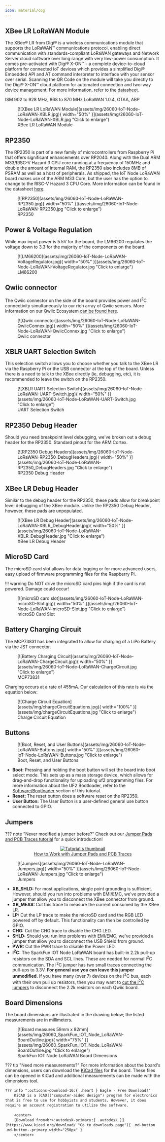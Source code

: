 ```yaml
---
icon: material/cog
---
```


 
## XBee LR LoRaWAN Module

The XBee® LR from Digi® is a wireless communications module that supports the LoRaWAN™ communications protocol, enabling direct communication with standards-compliant LoRaWAN gateways and Network Server cloud software over long range with very low-power consumption. It comes pre-activated with Digi® X-ON™ - a complete device-to-cloud platform for connected IoT devices which provides a simplified Digi® Embedded API and AT command interpreter to interface with your sensor over serial. Scanning the QR Code on the module will take you directly to the Digi® X-ON™ cloud platform for automated connection and two-way device management. For more information, refer to the [datasheet](assets/component_documentation/Digi-XBLR-Datasheet.pdf).


ISM 902 to 928 MHz, 868 to 870 MHz
LoRaWAN 1.0.4, OTAA, ABP


<figure markdown>
[![XBee LR LoRaWAN Module](assets/img/26060-IoT-Node-LoRaWAN-XBLR.jpg){ width="50%" }](assets/img/26060-IoT-Node-LoRaWAN-XBLR.jpg "Click to enlarge")
<figcaption markdown>XBee LR LoRaWAN Module</figcaption>
</figure>

## RP2350

The RP2350 is part of a new family of microcontrollers from Raspberry Pi that offers significant enhancements over RP2040. Along with the Dual ARM M33/RISC-V Hazard 3 CPU core running at a frequency of 150MHz and double the amount of internal RAM, the RP2350 also includes 8MB of PSRAM as well as a host of peripherals. As shipped, the IoT Node LoRaWAN board makes use of the ARM M33 Core, but the user has the option to change to the RISC-V Hazard 3 CPU Core. More information can be found in the datasheet [here](assets/component_documentation/).

<figure markdown>
[![RP2350](assets/img/26060-IoT-Node-LoRaWAN-RP2350.jpg){ width="50%" }](assets/img/26060-IoT-Node-LoRaWAN-RP2350.jpg "Click to enlarge")
<figcaption markdown>RP2350</figcaption>
</figure>

## Power & Voltage Regulation

While max input power is 5.5V for the board, the LM66200 regulates the voltage down to 3.3 for the majority of the components on the board. 

<figure markdown>
[![LM66200](assets/img/26060-IoT-Node-LoRaWAN-VoltageRegulator.jpg){ width="50%" }](assets/img/26060-IoT-Node-LoRaWAN-VoltageRegulator.jpg "Click to enlarge")
<figcaption markdown>LM66200</figcaption>
</figure>

## Qwiic connector

The Qwiic connector on the side of the board provides power and I<sup>2</sup>C connectivity simultaneously to our rich array of Qwiic sensors. More information on our Qwiic Ecosystem [can be found here](https://www.sparkfun.com/qwiic). 


<figure markdown>
[![Qwiic connector](assets/img/26060-IoT-Node-LoRaWAN-QwiicConnex.jpg){ width="50%" }](assets/img/26060-IoT-Node-LoRaWAN-QwiicConnex.jpg "Click to enlarge")
<figcaption markdown>Qwiic connector</figcaption>
</figure>

## XBLR UART Selection Switch

This selection switch allows you to choose whether you talk to the XBee LR via the Raspberry Pi or the USB connector at the top of the board. Unless there is a need to talk to the XBee directly (ie, debugging, etc), it is recommended to leave the switch on the RP2350.

<figure markdown>
[![XBLR UART Selection Switch](assets/img/26060-IoT-Node-LoRaWAN-UART-Switch.jpg){ width="50%" }](assets/img/26060-IoT-Node-LoRaWAN-UART-Switch.jpg "Click to enlarge")
<figcaption markdown>UART Selection Switch</figcaption>
</figure>

## RP2350 Debug Header

Should you need breakpoint level debugging, we've broken out a debug header for the RP2350. Standard pinout for the ARM Cortex. 

<figure markdown>
[![RP2350 Debug Headers](assets/img/26060-IoT-Node-LoRaWAN-RP2350_DebugHeaders.jpg){ width="50%" }](assets/img/26060-IoT-Node-LoRaWAN-RP2350_DebugHeaders.jpg "Click to enlarge")
<figcaption markdown>RP2350 Debug Header</figcaption>
</figure>



## XBee LR Debug Header

Similar to the debug header for the RP2350, these pads allow for breakpoint level debugging of the XBee module. Unlike the RP2350 Debug Header, however, these pads are unpopulated. 

<figure markdown>
[![XBee LR Debug Header](assets/img/26060-IoT-Node-LoRaWAN-XBLR_DebugHeader.jpg){ width="50%" }](assets/img/26060-IoT-Node-LoRaWAN-XBLR_DebugHeader.jpg "Click to enlarge")
<figcaption markdown>XBee LR Debug Header</figcaption>
</figure>

## MicroSD Card

The microSD card slot allows for data logging or for more advanced users, easy upload of firmware programming files for the Raspberry Pi.

!!! warning
	Do NOT drive the microSD card pins high if the card is not powered. Damage could occur! 

<figure markdown>
[![microSD card slot](assets/img/26060-IoT-Node-LoRaWAN-microSD-Slot.jpg){ width="50%" }](assets/img/26060-IoT-Node-LoRaWAN-microSD-Slot.jpg "Click to enlarge")
<figcaption markdown>microSD Card Slot</figcaption>
</figure>


## Battery Charging Circuit

The MCP73831 has been integrated to allow for charging of a LiPo Battery via the JST connector. 

<figure markdown>
[![Battery Charging Circuit](assets/img/26060-IoT-Node-LoRaWAN-ChargeCircuit.jpg){ width="50%" }](assets/img/26060-IoT-Node-LoRaWAN-ChargeCircuit.jpg "Click to enlarge")
<figcaption markdown>MCP73831</figcaption>
</figure>

Charging occurs at a rate of 455mA. Our calculation of this rate is via the equation below: 

<figure markdown>
[![Charge Circuit Equation](assets/img/chargeCircuitEquations.jpg){ width="100%" }](assets/img/chargeCircuitEquations.jpg "Click to enlarge")
<figcaption markdown>Charge Circuit Equation</figcaption>
</figure>




## Buttons

<figure markdown>
[![Boot, Reset, and User Buttons](assets/img/26060-IoT-Node-LoRaWAN-Buttons.jpg){ width="50%" }](assets/img/26060-IoT-Node-LoRaWAN-Buttons.jpg "Click to enlarge")
<figcaption markdown>Boot, Reset, and User Buttons</figcaption>
</figure>

* <b>Boot:</b>
	Pressing and holding the boot button will set the board into boot select mode. This sets up as a mass storage device, which allows for drag-and-drop functionality for uploading uf2 programming files. For more information about the UF2 Bootloader, refer to the [Software/Bootloader](./uf2.md) section of this tutorial. 
* <b>Reset:</b>
	The reset button does a software reset on the RP2350. 
* <b>User Button:</b>
	The User Button is a user-defined general use button connected to GPIO. 



## Jumpers

??? note "Never modified a jumper before?"
	Check out our <a href="https://learn.sparkfun.com/tutorials/664">Jumper Pads and PCB Traces tutorial</a> for a quick introduction!
	<p align="center">
		<a href="https://learn.sparkfun.com/tutorials/664">
		<img src="https://cdn.sparkfun.com/c/264-148/assets/learn_tutorials/6/6/4/PCB_TraceCutLumenati.jpg" alt="Tutorial's thumbnail"><br>
        How to Work with Jumper Pads and PCB Traces</a>
	</p>

<figure markdown>
[![Jumpers](assets/img/26060-IoT-Node-LoRaWAN-Jumpers.jpg){ width="50%" }](assets/img/26060-IoT-Node-LoRaWAN-Jumpers.jpg "Click to enlarge")
<figcaption markdown>Jumpers</figcaption>
</figure>


* <b>XB_SHLD: </b>
	For most applications, single point grounding is sufficient. However, should you run into problems with EMI/EMC, we've provided a jumper that allow you to disconnect the XBee connector from ground.
* <b>XB_MEAS: </b>
	Cut this trace to measure the current consumed by the XBee LR. 
* <b>LP:</b>
	Cut the LP trace to make the microSD card and the RGB LED powered off by default. This functionality can then be controlled by GPIO. 
* <b>CHG:</b>
	Cut the CHG trace to disable the CHG LED. 
* <b>SHLD:</b>
	Should you run into problems with EMI/EMC, we've provided a jumper that allow you to disconnect the USB Shield from ground.
* <b>PWR:</b>
	Cut the PWR trace to disable the Power LED. 
* <b>I<sup>2</sup>C:</b>
	The SparkFun IOT Node LoRaWAN board has built-in 2.2k pull-up resistors on the SDA and SCL lines. These are needed for normal I<sup>2</sup>C communication. The I<sup>2</sup>C jumper has two small traces connecting the pull-ups to 3.3V. **For general use you can leave this jumper unmodified.** If you have many (over 7) devices on the I<sup>2</sup>C bus, each with their own pull up resistors, then you may want to [cut the I<sup>2</sup>C jumpers](https://learn.sparkfun.com/tutorials/how-to-work-with-jumper-pads-and-pcb-traces) to disconnect the 2.2k resistors on each Qwiic board.




## Board Dimensions

The board dimensions are illustrated in the drawing below; the listed measurements are in millimeters.


<figure markdown>
[![Board measures 59mm x 82mm](assets/img/26060_SparkFun_IOT_Node_LoRaWAN-BoardOutline.jpg){ width="75%" }](assets/img/26060_SparkFun_IOT_Node_LoRaWAN-BoardOutline.jpg "Click to enlarge")
<figcaption markdown>SparkFun IOT Node LoRaWAN Board Dimensions</figcaption>
</figure>

	
??? tip "Need more measurements?"
	For more information about the board's dimensions, users can download the [KiCad files](../assets/board_files/SparkFun_IoT_Node_LoRaWAN_KiCADFiles.zip) for the board. These files can be opened in KiCad and additional measurements can be made with the dimensions tool.

	??? info ":octicons-download-16:{ .heart } Eagle - Free Download!"
		KiCAD is a [CAD]("computer-aided design") program for electronics that is free to use for hobbyists and students. However, it does require an account registration to utilize the software.

		<center>
		[Download from<br>:autodesk-primary:{ .autodesk }](https://www.kicad.org/download/ "Go to downloads page"){ .md-button .md-button--primary width="250px" }
		</center>

	

